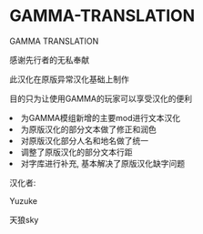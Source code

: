 # GAMMA-TRANSLATION
GAMMA TRANSLATION

感谢先行者的无私奉献<p>
此汉化在原版异常汉化基础上制作<p>
目的只为让使用GAMMA的玩家可以享受汉化的便利<p>
<li>为GAMMA模组新增的主要mod进行文本汉化</li>
<li>为原版汉化的部分文本做了修正和润色</li>
<li>对原版汉化部分人名和地名做了统一</li>
<li>调整了原版汉化的部分文本行距</li>
<li>对字库进行补充, 基本解决了原版汉化缺字问题</li>
<p><p>
汉化者: <p>
Yuzuke<p>
天狼sky<p>
